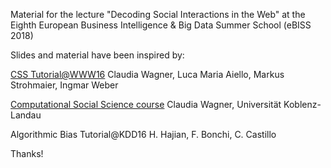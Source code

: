 
Material for the lecture "Decoding Social Interactions in the Web" at the Eighth European Business Intelligence & Big Data Summer School (eBISS 2018)

Slides and material have been inspired by:

[CSS Tutorial@WWW16](https://sites.google.com/site/csswwwtutorial/home) 
Claudia Wagner, Luca Maria Aiello, Markus Strohmaier, Ingmar Weber

[Computational Social Science course](https://west.uni-koblenz.de/de/studying/courses/ss18/computational-social-science)
Claudia Wagner, Universität Koblenz-Landau

Algorithmic Bias Tutorial@KDD16
H. Hajian, F. Bonchi, C. Castillo

Thanks!
